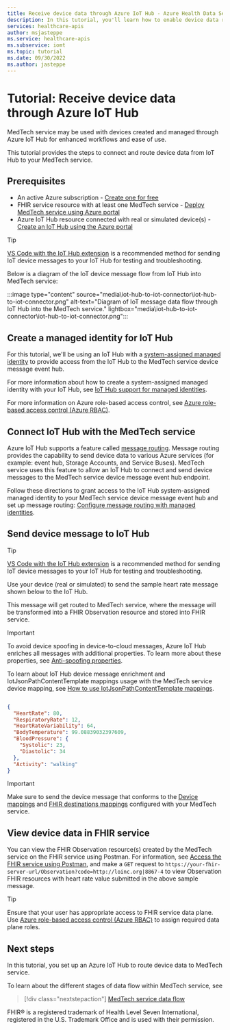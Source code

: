 ```yaml
---
title: Receive device data through Azure IoT Hub - Azure Health Data Services
description: In this tutorial, you'll learn how to enable device data routing from IoT Hub into the FHIR service through MedTech service.
services: healthcare-apis
author: msjasteppe
ms.service: healthcare-apis
ms.subservice: iomt
ms.topic: tutorial 
ms.date: 09/30/2022
ms.author: jasteppe
---
```


# Tutorial: Receive device data through Azure IoT Hub
 
MedTech service may be used with devices created and managed through Azure IoT Hub for enhanced workflows and ease of use. 

This tutorial provides the steps to connect and route device data from IoT Hub to your MedTech service.

## Prerequisites

- An active Azure subscription - [Create one for free](https://azure.microsoft.com/free/?WT.mc_id=A261C142F)
- FHIR service resource with at least one MedTech service - [Deploy MedTech service using Azure portal](deploy-iot-connector-in-azure.md)
- Azure IoT Hub resource connected with real or simulated device(s) - [Create an IoT Hub using the Azure portal](../../iot-hub/iot-hub-create-through-portal.md)

> [!TIP]
> [VS Code with the IoT Hub extension](https://marketplace.visualstudio.com/items?itemName=vsciot-vscode.azure-iot-toolkit) is a recommended method for sending IoT device messages to your IoT Hub for testing and troubleshooting.

Below is a diagram of the IoT device message flow from IoT Hub into MedTech service:

:::image type="content" source="media\iot-hub-to-iot-connector\iot-hub-to-iot-connector.png" alt-text="Diagram of IoT message data flow through IoT Hub into the MedTech service." lightbox="media\iot-hub-to-iot-connector\iot-hub-to-iot-connector.png"::: 

##  Create a managed identity for IoT Hub

For this tutorial, we'll be using an IoT Hub with a [system-assigned managed identity](../../active-directory/managed-identities-azure-resources/overview.md) to provide access from the IoT Hub to the MedTech service device message event hub.

For more information about how to create a system-assigned managed identity with your IoT Hub, see [IoT Hub support for managed identities](../../iot-hub/iot-hub-managed-identity.md#system-assigned-managed-identity). 

For more information on Azure role-based access control, see [Azure role-based access control (Azure RBAC)](../../role-based-access-control/overview.md).

## Connect IoT Hub with the MedTech service

Azure IoT Hub supports a feature called [message routing](../../iot-hub/iot-hub-devguide-messages-d2c.md). Message routing provides the capability to send device data to various Azure services (for example: event hub, Storage Accounts, and Service Buses). MedTech service uses this feature to allow an IoT Hub to connect and send device messages to the MedTech service device message event hub endpoint.

Follow these directions to grant access to the IoT Hub system-assigned managed identity to your MedTech service device message event hub and set up message routing: [Configure message routing with managed identities](../../iot-hub/iot-hub-managed-identity.md#egress-connectivity-from-iot-hub-to-other-azure-resources).

## Send device message to IoT Hub

> [!TIP]
> [VS Code with the IoT Hub extension](https://marketplace.visualstudio.com/items?itemName=vsciot-vscode.azure-iot-toolkit) is a recommended method for sending IoT device messages to your IoT Hub for testing and troubleshooting.

Use your device (real or simulated) to send the sample heart rate message shown below to the IoT Hub. 

This message will get routed to MedTech service, where the message will be transformed into a FHIR Observation resource and stored into FHIR service.

> [!IMPORTANT]
> To avoid device spoofing in device-to-cloud messages, Azure IoT Hub enriches all messages with additional properties. To learn more about these properties, see [Anti-spoofing properties](/azure/iot-hub/iot-hub-devguide-messages-construct#anti-spoofing-properties).
>
> To learn about IoT Hub device message enrichment and IotJsonPathContentTemplate mappings usage with the MedTech service device mapping, see [How to use IotJsonPathContentTemplate mappings](how-to-use-iot-jsonpath-content-mappings.md).

```json

{
  "HeartRate": 80,
  "RespiratoryRate": 12,
  "HeartRateVariability": 64,
  "BodyTemperature": 99.08839032397609,
  "BloodPressure": {
    "Systolic": 23,
    "Diastolic": 34
  },
  "Activity": "walking"
}

```

> [!IMPORTANT]
> Make sure to send the device message that conforms to the [Device mappings](how-to-use-device-mappings.md) and [FHIR destinations mappings](how-to-use-fhir-mappings.md) configured with your MedTech service.

## View device data in FHIR service

You can view the FHIR Observation resource(s) created by the MedTech service on the FHIR service using Postman. For information, see [Access the FHIR service using Postman](./../fhir/use-postman.md), and make a `GET` request to `https://your-fhir-server-url/Observation?code=http://loinc.org|8867-4` to view Observation FHIR resources with heart rate value submitted in the above sample message.

> [!TIP]
> Ensure that your user has appropriate access to FHIR service data plane. Use [Azure role-based access control (Azure RBAC)](../azure-api-for-fhir/configure-azure-rbac.md) to assign required data plane roles.

## Next steps

In this tutorial, you set up an Azure IoT Hub to route device data to MedTech service. 

To learn about the different stages of data flow within MedTech service, see

>[!div class="nextstepaction"]
>[MedTech service data flow](iot-data-flow.md)

FHIR&#174; is a registered trademark of Health Level Seven International, registered in the U.S. Trademark Office and is used with their permission.
